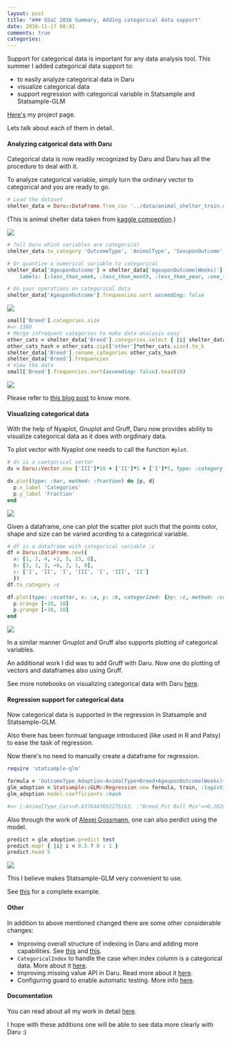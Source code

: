 ```yaml
---
layout: post
title: "### GSoC 2016 Summary, Adding categorical data support"
date: 2016-11-17 08:41
comments: true
categories: 
---
```



Support for categorical data is important for any data analysis tool. This summer I added categorical data support to:
- to easily analyze categorical data in Daru
- visualize categorical data
- support regression with categorical variable in Statsample and Statsample-GLM

[Here's](https://summerofcode.withgoogle.com/archive/2016/projects/5356167010189312/) my project page.

Lets talk about each of them in detail.

#### Analyzing catgorical data with Daru

Categorical data is now readily recognized by Daru and Daru has all the procedure to deal with it.

To analyze categorical variable, simply turn the ordinary vector to categorical and you are ready to go.

```ruby
# Load the dataset
shelter_data = Daru::DataFrame.from_csv '../data/animal_shelter_train.csv'

```
(This is animal shelter data taken from [kaggle compeption](https://www.kaggle.com/c/shelter-animal-outcomes).)

![](http://i65.tinypic.com/xeliqs.png)

```ruby
# Tell Daru which variables are categorical
shelter_data.to_category 'OutcomeType', 'AnimalType', 'SexuponOutcome', 'Breed', 'Color'

# Or quantize a numerical variable to categorical
shelter_data['AgeuponOutcome'] = shelter_data['AgeuponOutcome(Weeks)'].cut [0, 1, 4, 52, 260, 1500],
    labels: [:less_than_week, :less_than_month, :less_than_year, :one_to_five_years, :more_than__five_years]

# Do your operations on categorical data
shelter_data['AgeuponOutcome'].frequencies.sort ascending: false
```
![](http://i67.tinypic.com/w1u3vs.png)

```ruby
small['Breed'].categories.size
#=> 1380
# Merge infrequent categories to make data analysis easy
other_cats = shelter_data['Breed'].categories.select { |i| shelter_data['Breed'].count(i) < 10 }
other_cats_hash = other_cats.zip(['other']*other_cats.size).to_h
shelter_data['Breed'].rename_categories other_cats_hash
shelter_data['Breed'].frequencies
# View the data
small['Breed'].frequencies.sort(ascending: false).head(10)
```
![](http://i64.tinypic.com/25rcu8m.png)

Please refer to [this blog post](http://lokeshh.github.io/blog/2016/06/21/categorical-data/) to know more.


#### Visualizing categorical data

With the help of Nyaplot, Gnuplot and Gruff, Daru now provides ability to visualize categorical data as it does with orgdinary data.

To plot vector with Nyaplot one needs to call the function `#plot`.

```ruby
# dv is a caetgorical vector
dv = Daru::Vector.new ['III']*10 + ['II']*5 + ['I']*5, type: :category, categories: ['I', 'II', 'III']

dv.plot(type: :bar, method: :fraction) do |p, d|
  p.x_label 'Categories'
  p.y_label 'Fraction'
end
```

![](http://i64.tinypic.com/2s6onsw.png)

Given a dataframe, one can plot the scatter plot such that the points color, shape and size can be varied acording to a categorical variable.

```ruby
# df is a dataframe with categorical variable :c
df = Daru::DataFrame.new({
  a: [1, 2, 4, -2, 5, 23, 0],
  b: [3, 1, 3, -6, 2, 1, 0],
  c: ['I', 'II', 'I', 'III', 'I', 'III', 'II']
  })
df.to_category :c

df.plot(type: :scatter, x: :a, y: :b, categorized: {by: :c, method: :color}) do |p, d|
  p.xrange [-10, 10]
  p.yrange [-10, 10]
end
```

![](http://i64.tinypic.com/2mcfx28.png)

In a similar manner Gnuplot and Gruff also supports plotting of categorical variables.

An additional work I did was to add Gruff with Daru. Now one do plotting of vectors and dataframes also using Gruff.

See more notebooks on visualizing categorical data with Daru [here](http://nbviewer.jupyter.org/github/SciRuby/sciruby-notebooks/tree/master/Data%20Analysis/Plotting/).

#### Regression support for categorical data

Now categorical data is supported in the regression in Statsample and Statsample-GLM.

Also there has been formual language introduced (like used in R and Patsy) to ease the task of regression.

Now there's no need to manually create a dataframe for regression.

```ruby
require 'statsample-glm'

formula = 'OutcomeType_Adoption~AnimalType+Breed+AgeuponOutcome(Weeks)+Color+SexuponOutcome'
glm_adoption = Statsample::GLM::Regression.new formula, train, :logistic
glm_adoption.model.coefficients :hash

#=> {:AnimalType_Cat=>0.8376443692275163, :"Breed_Pit Bull Mix"=>0.28200753488859803, :"Breed_German Shepherd Mix"=>1.0518504638731023, :"Breed_Chihuahua Shorthair Mix"=>1.1960242033878856, :"Breed_Labrador Retriever Mix"=>0.445803000000512, :"Breed_Domestic Longhair Mix"=>1.898703165797653, :"Breed_Siamese Mix"=>1.5248210169271197, :"Breed_Domestic Medium Hair Mix"=>-0.19504965010288533, :Breed_other=>0.7895601504638325, :"Color_Blue/White"=>0.3748263925801828, :Color_Tan=>0.11356334165122918, :"Color_Black/Tan"=>-2.6507089126322114, :"Color_Blue Tabby"=>0.5234717706465536, :"Color_Brown Tabby"=>0.9046099720184905, :Color_White=>0.07739310267363662, :Color_Black=>0.859906249787038, :Color_Brown=>-0.003740755055106689, :"Color_Orange Tabby/White"=>0.2336674067343927, :"Color_Black/White"=>0.22564205490196415, :"Color_Brown Brindle/White"=>-0.6744314269278774, :"Color_Orange Tabby"=>2.063785952843677, :"Color_Chocolate/White"=>0.6417921901449108, :Color_Blue=>-2.1969040091451704, :Color_Calico=>-0.08386525532631824, :"Color_Brown/Black"=>0.35936722899161305, :Color_Tricolor=>-0.11440457799048752, :"Color_White/Black"=>-2.3593561796090383, :Color_Tortie=>-0.4325130799770577, :"Color_Tan/White"=>0.09637439333330515, :"Color_Brown Tabby/White"=>0.12304448360566177, :"Color_White/Brown"=>0.5867441296328475, :Color_other=>0.08821407092892847, :"SexuponOutcome_Spayed Female"=>0.32626712478395975, :"SexuponOutcome_Intact Male"=>-3.971505056680895, :"SexuponOutcome_Intact Female"=>-3.619095491410668, :SexuponOutcome_Unknown=>-102.73807712615843, :"AgeuponOutcome(Weeks)"=>-0.006959545305620043}

```

Also through the work of [Alexej Gossmann](https://github.com/agisga), one can also perdict using the model.

```ruby
predict = glm_adoption.predict test
predict.map! { |i| i < 0.5 ? 0 : 1 }
predict.head 5
```
![](http://i67.tinypic.com/r1af7p.png)

This I believe makes Statsample-GLM very convenient to use.

See [this](http://nbviewer.jupyter.org/github/SciRuby/sciruby-notebooks/blob/master/Data%20Analysis/Categorical%20Data/examples/%5BExample%5D%20Formula%20language%20in%20Statsample-GLM.ipynb) for a complete example.

#### Other

In addition to above mentioned changed there are some other considerable changes:
- Improving overall structure of indexing in Daru and adding more capabilities. See [this](http://nbviewer.jupyter.org/github/SciRuby/sciruby-notebooks/blob/master/Data%20Analysis/Categorical%20Data/Indexing%20in%20Vector.ipynb) and [this](http://nbviewer.jupyter.org/github/SciRuby/sciruby-notebooks/blob/master/Data%20Analysis/Categorical%20Data/Indexing%20in%20DataFrame.ipynb).
- `CategoricalIndex` to handle the case when index column is a categorical data. More about it [here](http://lokeshh.github.io/blog/2016/06/14/categorical-index/).
- Improving missing value API in Daru. Read more about it [here](http://lokeshh.github.io/blog/2016/08/18/improve-missing-values-api-in-daru/).
- Configuring guard to enable automatic testing. More info [here](https://github.com/v0dro/daru/blob/master/CONTRIBUTING.md#testing).


#### Documentation

You can read about all my work in detail [here](http://lokeshh.github.io/blog/2016/06/21/categorical-data/).

I hope with these additions one will be able to see data more clearly with Daru :)


